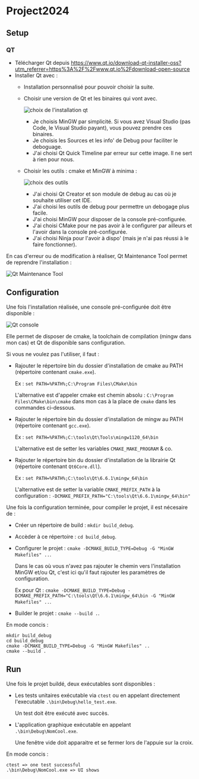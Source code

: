 # Project2024

## Setup

### QT
* Télécharger Qt depuis https://www.qt.io/download-qt-installer-oss?utm_referrer=https%3A%2F%2Fwww.qt.io%2Fdownload-open-source
* Installer Qt avec :
  * Installation personnalisé pour pouvoir choisir la suite.
  * Choisir une version de Qt et les binaires qui vont avec.

    ![choix de l'installation qt](./readme_ressources/choix_qt.png)

    * Je choisis MinGW par simplicité.
      Si vous avez Visual Studio (pas Code, le Visual Studio payant), vous pouvez prendre ces binaires.
    * Je choisis les Sources et les info' de Debug pour faciliter le deboguage.
    * J'ai choisi Qt Quick Timeline par erreur sur cette image. Il ne sert à rien pour nous.
  * Choisir les outils : cmake et MinGW à minima :

    ![choix des outils](./readme_ressources/tools.png)

    * J'ai choisi Qt Creator et son module de debug au cas où je souhaite utiliser cet IDE.
    * J'ai choisi les outils de debug pour permettre un debogage plus facile.
    * J'ai choisi MinGW pour disposer de la console pré-configurée.
    * J'ai choisi CMake pour ne pas avoir à le configurer par ailleurs et l'avoir dans la console pré-configurée.
    * J'ai choisi Ninja pour l'avoir à dispo' (mais je n'ai pas réussi à le faire fonctionner).

En cas d'erreur ou de modification à réaliser, Qt Maintenance Tool permet de reprendre l'installation :

![Qt Maintenance Tool](./readme_ressources/qt_maintenance_tool.png)

## Configuration
Une fois l'installation réalisée, une console pré-configurée doit être disponible :

![Qt console](./readme_ressources/console.png)

Elle permet de disposer de cmake, la toolchain de compilation (mingw dans mon cas) et Qt de disponible sans configuration.

Si vous ne voulez pas l'utiliser, il faut :
* Rajouter le répertoire bin du dossier d'installation de cmake au PATH (répertoire contenant `cmake.exe`).

  Ex : `set PATH=%PATH%;C:\Program Files\CMake\bin`

  L'alternative est d'appeler cmake est chemin absolu : `C:\Program Files\CMake\bin\cmake` dans mon cas à la place de `cmake` dans les commandes ci-dessous.

* Rajouter le répertoire bin du dossier d'installation de mingw au PATH (répertoire contenant `gcc.exe`).

  Ex : `set PATH=%PATH%;C:\tools\Qt\Tools\mingw1120_64\bin`

  L'alternative est de setter les variables `CMAKE_MAKE_PROGRAM` & co.

* Rajouter le répertoire bin du dossier d'installation de la librairie Qt (répertoire contenant `Qt6Core.dll`).

  Ex : `set PATH=%PATH%;C:\tools\Qt\6.6.1\mingw_64\bin`

  L'alternative est de setter la variable `CMAKE_PREFIX_PATH` à la configuration : `-DCMAKE_PREFIX_PATH="C:\tools\Qt\6.6.1\mingw_64\bin"`

Une fois la configuration terminée, pour compiler le projet, il est nécesaire de :
* Créer un répertoire de build : `mkdir build_debug`.

* Accèder à ce répertoire : `cd build_debug`.

* Configurer le projet : `cmake -DCMAKE_BUILD_TYPE=Debug -G "MinGW Makefiles" ..`.

  Dans le cas où vous n'avez pas rajouter le chemin vers l'installation MinGW et/ou Qt, c'est ici qu'il faut rajouter les paramètres de configuration.

  Ex pour Qt : `cmake -DCMAKE_BUILD_TYPE=Debug -DCMAKE_PREFIX_PATH="C:\tools\Qt\6.6.1\mingw_64\bin -G "MinGW Makefiles" ..`.

* Builder le projet : `cmake --build .`.

En mode concis :
```console
mkdir build_debug
cd build_debug
cmake -DCMAKE_BUILD_TYPE=Debug -G "MinGW Makefiles" ..
cmake --build .
```

## Run

Une fois le projet buildé, deux exécutables sont disponibles :

* Les tests unitaires exécutable via `ctest` ou en appelant directement l'executable `.\bin\Debug\hello_test.exe`.

  Un test doit être exécuté avec succès.

* L'application graphique exécutable en appelant `.\bin\Debug\NomCool.exe`.

  Une fenêtre vide doit apparaitre et se fermer lors de l'appuie sur la croix.

En mode concis :
```console
ctest => one test successful
.\bin\Debug\NomCool.exe => UI shows
```
